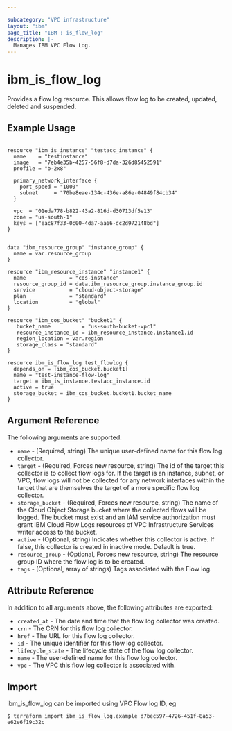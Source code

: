 ```yaml
---

subcategory: "VPC infrastructure"
layout: "ibm"
page_title: "IBM : is_flow_log"
description: |-
  Manages IBM VPC Flow Log.
---
```


# ibm\_is_flow_log

Provides a flow log resource. This allows flow log to be created, updated, deleted and suspended.


## Example Usage

```hcl

resource "ibm_is_instance" "testacc_instance" {
  name    = "testinstance"
  image   = "7eb4e35b-4257-56f8-d7da-326d85452591"
  profile = "b-2x8"

  primary_network_interface {
    port_speed = "1000"
    subnet     = "70be8eae-134c-436e-a86e-04849f84cb34"
  }

  vpc  = "01eda778-b822-43a2-816d-d30713df5e13"
  zone = "us-south-1"
  keys = ["eac87f33-0c00-4da7-aa66-dc2d972148bd"]
}


data "ibm_resource_group" "instance_group" {
  name = var.resource_group
}

resource "ibm_resource_instance" "instance1" {
  name              = "cos-instance"
  resource_group_id = data.ibm_resource_group.instance_group.id
  service           = "cloud-object-storage"
  plan              = "standard"
  location          = "global"
}

resource "ibm_cos_bucket" "bucket1" {
   bucket_name          = "us-south-bucket-vpc1"
   resource_instance_id = ibm_resource_instance.instance1.id
   region_location = var.region
   storage_class = "standard"
}

resource ibm_is_flow_log test_flowlog {
  depends_on = [ibm_cos_bucket.bucket1]
  name = "test-instance-flow-log"
  target = ibm_is_instance.testacc_instance.id
  active = true
  storage_bucket = ibm_cos_bucket.bucket1.bucket_name
}

```

## Argument Reference

The following arguments are supported:

* `name` - (Required, string) The unique user-defined name for this flow log collector.
* `target` - (Required, Forces new resource, string) The id of the target this collector is to collect flow logs for. If the target is an instance, subnet, or VPC, flow logs will not be collected for any network interfaces within the target that are themselves the target of a more specific flow log collector.
* `storage_bucket` - (Required, Forces new resource, string) The name of the Cloud Object Storage bucket where the collected flows will be logged. The bucket must exist and an IAM service authorization must grant IBM Cloud Flow Logs resources of VPC Infrastructure Services writer access to the bucket.
* `active` - (Optional, string) Indicates whether this collector is active. If false, this collector is created in inactive mode. Default is true. 
* `resource_group` - (Optional, Forces new resource, string) The resource group ID where the flow log is to be created.
* `tags` - (Optional, array of strings) Tags associated with the Flow log.

## Attribute Reference

In addition to all arguments above, the following attributes are exported:

* `created_at` - The date and time that the flow log collector was created. 
* `crn` - The CRN for this flow log collector.
* `href` - The URL for this flow log collector.
* `id` - The unique identifier for this flow log collector.
* `lifecycle_state` - The lifecycle state of the flow log collector.
* `name` - The user-defined name for this flow log collector.
* `vpc` - The VPC this flow log collector is associated with.

## Import

ibm_is_flow_log can be imported using VPC Flow log ID, eg

```
$ terraform import ibm_is_flow_log.example d7bec597-4726-451f-8a53-e62e6f19c32c
```
 
